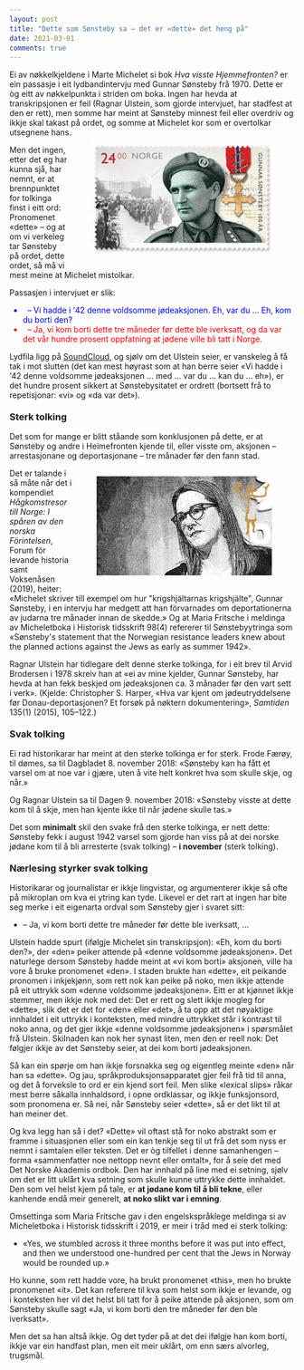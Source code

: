 ```yaml
---
layout: post
title: "Dette som Sønsteby sa – det er «dette» det heng på"
date: 2021-03-01
comments: true
---
```


<script src="//use.edgefonts.net/unifrakturcook:n7:all.js"></script>
<style>
h3 {
margin-top: 1.2em;
}
  ol {
  margin-left: 0;
  padding-left: 0;
  margin-top: .4em;
}
ol li {
  display: block;
  margin-bottom: .4em;
  margin-left: 2em;
}
ol li::before {
  display: inline-block;
  content: "(" counter(item) ") ";
  counter-increment: item;
  width: 2em;
  margin-left: -2em;
}
figcaption {
    color: #333;
    text-align: center;
    font-family: Optima, Candara, Calibri, Arial, sans-serif;
    font-size: .8em;
  line-height: 1.2em;
}	
  .zoom:hover {
  -ms-transform: scale(3); /* IE 9 */
  -webkit-transform: scale(3); /* Safari 3-8 */
  transform: scale(2); 
  transform-origin: 100% 0%;
}
  .small {
  font-variant: small-caps;
}

</style>

<div class="ingress">
<p>
Ei av nøkkelkjeldene i Marte Michelet si bok <i>Hva visste Hjemmefronten?</i> er ein passasje i eit lydbandintervju med Gunnar Sønsteby frå 1970. Dette er òg eitt av nøkkelpunkta i striden om boka. Ingen har hevda at transkripsjonen er feil (Ragnar Ulstein, som gjorde intervjuet, har stadfest at den er rett), men somme har meint at Sønsteby minnest feil eller overdriv og ikkje skal takast på ordet, og somme at Michelet kor som er overtolkar utsegnene hans.</p> 
<div style="float:right;"><figure class="rightfig" style="margin-top: -8px"><img style="width:320px" src="/pics/gunnar.jpg"></figure></div><p>Men det ingen, etter det eg har kunna sjå, har nemnt, er at brennpunktet for tolkinga finst i eitt ord: Pronomenet «dette» – og at om vi verkeleg tar Sønsteby på ordet, dette ordet, så må vi mest meine at Michelet mistolkar.
</p></div> 
<p>Passasjen i intervjuet er slik:</p>
<ul id="pubs"><li style="color: blue"> &nbsp; – Vi hadde i '42 denne voldsomme jødeaksjonen. Eh, var du ... Eh, kom du borti den?</li><li style="color: red"> &nbsp; – Ja, vi kom borti dette tre måneder før dette ble iverksatt, og da var det vår hundre prosent oppfatning at jødene ville bli tatt i Norge.</li></ul>
<p>Lydfila ligg på <a href="https://soundcloud.com/user-266218131/intervju-med-gunnar-sonsteby-1970">SoundCloud</a>, og sjølv om det Ulstein seier, er vanskeleg å få tak i mot slutten (det kan mest høyrast som at han berre seier «Vi hadde i '42 denne voldsomme jødeaksjonen ... med ... var du ... kan du ... eh»), er det hundre prosent sikkert at Sønstebysitatet er ordrett (bortsett frå to repetisjonar: «vi» og «da var det»).
  </p>
<h3>Sterk tolking</h3>
<p>Det som for mange er blitt ståande som konklusjonen på dette, er at Sønsteby og andre i Heimefronten kjende til, eller visste om, aksjonen – arrestasjonane og deportasjonane – tre månader før den fann stad.</p>
<div style="float:right;"><figure class="rightfig"><img style="width: 310px" src="/pics/marte1.jpg"></figure></div><p>
Det er talande i så måte når det i kompendiet <i>Hågkomstresor till Norge: I spåren av den norska Förintelsen</i>, Forum för levande historia samt Voksenåsen (2019), heiter: «Michelet skriver till exempel om hur "krigshjältarnas krigshjälte", Gunnar Sønsteby, i en intervju har medgett att han förvarnades om deportationerna av judarna tre månader innan de skedde.» Og at Maria Fritsche i meldinga av Micheletboka i Historisk tidsskrift 98(4) refererer til Sønstebyytringa som «Sønsteby's statement that the Norwegian resistance leaders knew about the planned actions against the Jews as early as summer 1942».</p>
<p>Ragnar Ulstein har tidlegare delt denne sterke tolkinga, for i eit brev til Arvid Brodersen i 1978 skreiv han at
«ei av mine kjelder, Gunnar Sønsteby, har hevda at han fekk beskjed om jødeaksjonen ca. 3 månader før den vart sett i verk». (Kjelde: Christopher S. Harper, «Hva var kjent om jødeutryddelsene før Donau-deportasjonen? Et forsøk på nøktern dokumentering», <i>Samtiden</i> 135(1) (2015), 105–122.)</p>
<h3>Svak tolking</h3>
<p>
Ei rad historikarar har meint at den sterke tolkinga er for sterk. Frode Færøy, til dømes, sa til Dagbladet 8. november 2018: «Sønsteby kan ha fått et varsel om at noe var i gjære, uten å vite helt konkret hva som skulle skje, og når.»
</p>
<p>Og Ragnar Ulstein sa til Dagen 9. november 2018: «Sønsteby visste at dette kom til å skje, men han kjente ikke til når jødene skulle tas.»</p>
<p>Det som <b>minimalt</b> skil den svake frå den sterke tolkinga, er nett dette: Sønsteby fekk i august 1942 varsel som gjorde han viss på at dei norske jødane kom til å bli arresterte (svak tolking) – <b>i november</b> (sterk tolking).
<h3>Nærlesing styrker svak tolking</h3>
<p>Historikarar og journalistar er ikkje lingvistar, og argumenterer ikkje så ofte på mikroplan om kva ei ytring kan tyde. Likevel er det rart at ingen har bite seg merke i eit eigenarta ordval som Sønsteby gjer i svaret sitt:</p><ul><li>– Ja, vi kom borti dette tre måneder før dette ble iverksatt, …</li></ul>
<p>
Ulstein hadde spurt (ifølgje Michelet sin transkripsjon): «Eh, kom du borti den?», der «den» peiker attende på «denne voldsomme jødeaksjonen». Det naturlege dersom Sønsteby hadde meint at «vi kom borti» aksjonen, ville ha vore å bruke pronomenet «den». I staden brukte han «dette», eit peikande pronomen i inkjekjønn, som rett nok kan peike på noko, men ikkje attende på eit uttrykk som «denne voldsomme jødeaksjonen». Eitt er at kjønnet ikkje stemmer, men ikkje nok med det: Det er rett og slett ikkje mogleg for «dette», slik det er det for «den» eller «det», å ta opp att det nøyaktige innhaldet i eit uttrykk i konteksten, med mindre uttrykket står i kontrast til noko anna, og det gjer ikkje «denne voldsomme jødeaksjonen» i spørsmålet frå Ulstein. Skilnaden kan nok her synast liten, men den er reell nok: Det følgjer ikkje av det Sønsteby seier, at dei kom borti jødeaksjonen.
</p>
<p>
  Så kan ein spørje om han ikkje forsnakka seg og eigentleg meinte «den» når han sa «dette». Og jau, språkproduksjonsapparatet gjer feil frå tid til anna, og det å forveksle to ord er ein kjend sort feil. Men slike «lexical slips» råkar mest berre såkalla innhaldsord, i opne ordklassar, og ikkje funksjonsord, som pronomena er. Så nei, når Sønsteby seier «dette», så er det likt til at han meiner det.
  </p>
<p>Og kva legg han så i det? «Dette» vil oftast stå for noko abstrakt som er framme i situasjonen eller som ein kan tenkje seg til ut frå det som nyss er nemnt i samtalen eller teksten. Det er òg tilfellet i denne samanhengen – forma
«sammenfatter noe nettopp nevnt eller omtalt», for å seie det med Det Norske Akademis ordbok. Den har innhald på line med ei setning, sjølv om det er litt uklårt kva setning som skulle kunne uttrykke dette innhaldet. Den som vel helst kjem på tale, er <b>at jødane kom til å bli tekne</b>, eller kanhende endå meir generelt, <b>at noko slikt var i emning</b>.
</p>
<p>Omsettinga som Maria Fritsche gav i den engelskspråklege meldinga si av Micheletboka i Historisk tidsskrift i 2019, er meir i tråd med ei sterk tolking:
</p> <ul><li>«Yes, we stumbled across it three months before it was put into effect, and then we understood one-hundred per cent that the Jews in Norway would be rounded up.»</li></ul> <p>Ho kunne, som rett hadde vore, ha brukt pronomenet «this», men ho brukte pronomenet «it». Det kan referere til kva som helst som ikkje er levande, og i konteksten her vil det helst bli tatt for å peike attende på aksjonen, som om Sønsteby skulle sagt «Ja, vi kom borti den tre måneder før den ble iverksatt».
</p>
<p>
Men det sa han altså ikkje. Og det tyder på at det dei ifølgje han kom borti, ikkje var ein handfast plan, men eit meir uklårt, om enn særs alvorleg, trugsmål.</p>
